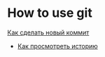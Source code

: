 # How to use git

[Как сделать новый коммит](./commmit_help.md)
- [Как просмотреть историю](./log_help.md)
